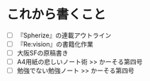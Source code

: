 # これから書くこと

* [ ] 『Spherize』の連載アウトライン
* [ ] 『Re:vision』の書籍化作業
* [ ] 大阪SFの原稿書き
* [ ] A4用紙の悲しいノート術 >> かーそる第四号
* [ ] 勉強でない勉強ノート >> かーそる第四号